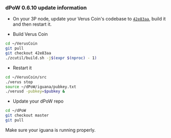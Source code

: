 ### dPoW 0.6.10 update information

- On your 3P node, update your Verus Coin's codebase to  [`42e83aa`](https://github.com/VerusCoin/VerusCoin/commit/42e83aa08aa44d30bf9620d6da9ef0f68b85d530), build it and then restart it. 

- Build Verus Coin
```bash
cd ~/VerusCoin
git pull
git checkout 42e83aa
./zcutil/build.sh -j$(expr $(nproc) - 1)
```

- Restart it

```bash
cd ~/VerusCoin/src
./verus stop
source ~/dPoW/iguana/pubkey.txt
./verusd -pubkey=$pubkey &
```

- Update your dPoW repo

```bash
cd ~/dPoW
git checkout master
git pull
```

Make sure your iguana is running properly.
